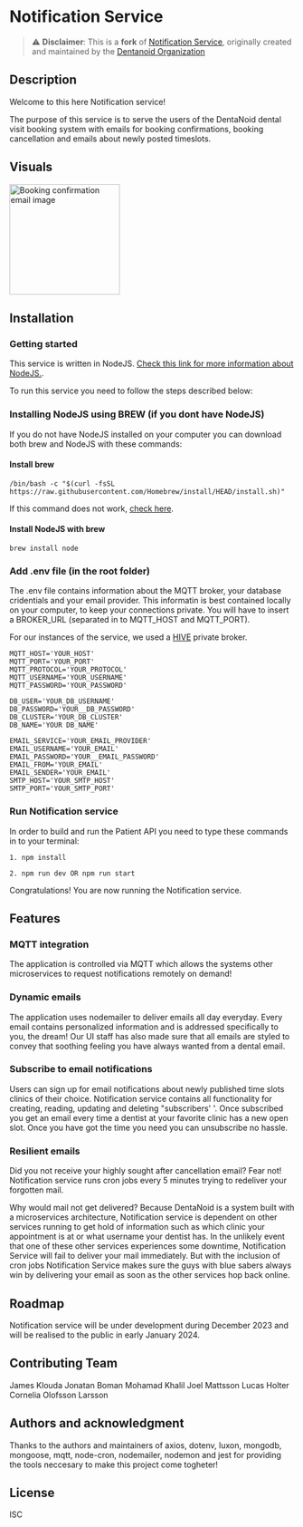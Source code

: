 # Notification Service

> ⚠️ **Disclaimer**: This is a **fork** of [Notification Service](https://github.com/Dentanoid/Notification-Service), originally created and maintained by the [Dentanoid Organization](https://github.com/Dentanoid)



## Description
Welcome to this here Notification service! 

The purpose of this service is to serve the users of the DentaNoid dental visit booking system with emails for booking confirmations, booking cancellation and emails about newly posted timeslots.


## Visuals
<img src="bookingConfirmation.png" alt="Booking confirmation email image" width="195" />


## Installation
### Getting started

This service is written in NodeJS. [Check this link for more information about NodeJS.](https://nodejs.org/en).

To run this service you need to follow the steps described below:

### Installing NodeJS using BREW (if you dont have NodeJS)

If you do not have NodeJS installed on your computer you can download both brew and NodeJS with these commands:

#### Install brew
```
/bin/bash -c "$(curl -fsSL https://raw.githubusercontent.com/Homebrew/install/HEAD/install.sh)"
``````

If this command does not work, [check here](https://brew.sh/).

#### Install NodeJS with brew
```
brew install node
``````

### Add .env file (in the root folder)
The .env file contains information about the MQTT broker, your database cridentials and your email provider. This informatin is best contained locally on your computer, to keep your connections private. You will have to insert a BROKER_URL (separated in to MQTT_HOST and MQTT_PORT).

For our instances of the service, we used a [HIVE](https://www.hivemq.com/mqtt/) private broker.

```
MQTT_HOST='YOUR_HOST'
MQTT_PORT='YOUR_PORT'
MQTT_PROTOCOL='YOUR_PROTOCOL'
MQTT_USERNAME='YOUR_USERNAME'
MQTT_PASSWORD='YOUR_PASSWORD'

DB_USER='YOUR_DB_USERNAME'
DB_PASSWORD='YOUR__DB_PASSWORD'
DB_CLUSTER='YOUR_DB_CLUSTER'
DB_NAME='YOUR DB_NAME'

EMAIL_SERVICE='YOUR_EMAIL_PROVIDER'
EMAIL_USERNAME='YOUR_EMAIL'
EMAIL_PASSWORD='YOUR__EMAIL_PASSWORD'
EMAIL_FROM='YOUR_EMAIL'
EMAIL_SENDER='YOUR_EMAIL'
SMTP_HOST='YOUR_SMTP_HOST'
SMTP_PORT='YOUR_SMTP_PORT'
```

### Run Notification service
In order to build and run the Patient API you need to type these commands in to your terminal:

```
1. npm install

2. npm run dev OR npm run start
```
Congratulations! You are now running the Notification service.

## Features
### MQTT integration
The application is controlled via MQTT which allows the systems other microservices to request notifications remotely on demand!

### Dynamic emails
The application uses nodemailer to deliver emails all day everyday. Every email contains personalized information and is addressed specifically to you, the dream! Our UI staff has also made sure that all emails are styled to convey that soothing  feeling you have always wanted from a dental email.

### Subscribe to email notifications
Users can sign up for email notifications about newly published time slots clinics of their choice. Notification service contains all functionality for creating, reading, updating and deleting "subscribers' '. Once subscribed you get an email every time a dentist at your favorite clinic has a new open slot. Once you have got the time you need you can unsubscribe no hassle.

### Resilient emails
Did you not receive your highly sought after cancellation email? Fear not! Notification service runs cron jobs every 5 minutes trying to redeliver your forgotten mail. 

Why would mail not get delivered?
Because DentaNoid is a system built with a microservices architecture, Notification service is dependent on other services running to get hold of information such as which clinic your appointment is at or what username your dentist has. In the unlikely event that one of these other services experiences some downtime, Notification Service will fail to deliver your mail immediately. But with the inclusion of cron jobs Notification Service makes sure the guys with blue sabers always win by delivering your email as soon as the other services hop back online. 

## Roadmap
Notification service will be under development during December 2023 and will be realised to the public in early January 2024.

## Contributing Team

James Klouda
Jonatan Boman
Mohamad Khalil
Joel Mattsson
Lucas Holter
Cornelia Olofsson Larsson

## Authors and acknowledgment
Thanks to the authors and maintainers of axios, dotenv, luxon, mongodb, mongoose, mqtt, node-cron, nodemailer, nodemon and jest for providing the tools neccesary to make this project come togheter!

## License
ISC 

